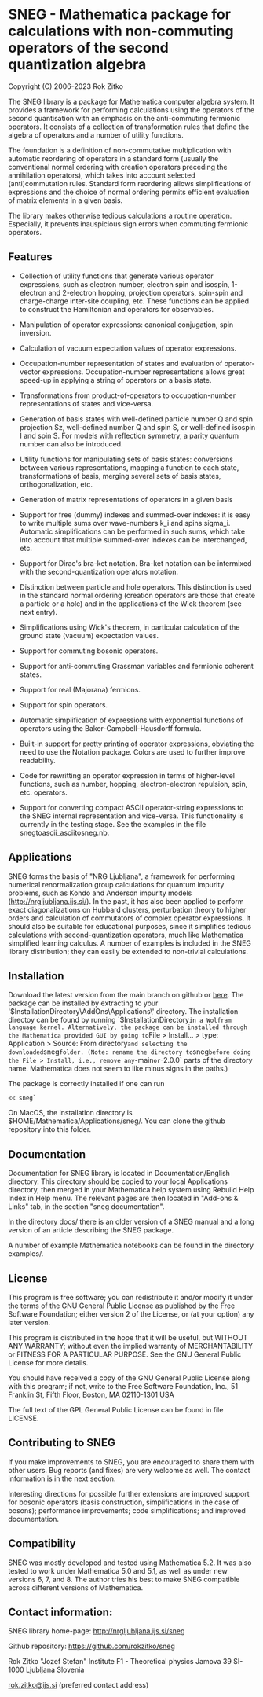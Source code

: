 # SNEG - Mathematica package for calculations with non-commuting operators of the second quantization algebra

Copyright (C) 2006-2023 Rok Zitko


The SNEG library is a package for Mathematica computer algebra
system. It provides a framework for performing calculations using the
operators of the second quantisation with an emphasis on the
anti-commuting fermionic operators. It consists of a collection of
transformation rules that define the algebra of operators and a number
of utility functions.

The foundation is a definition of non-commutative multiplication with
automatic reordering of operators in a standard form (usually the
conventional normal ordering with creation operators preceding the
annihilation operators), which takes into account selected
(anti)commutation rules. Standard form reordering allows
simplifications of expressions and the choice of normal ordering
permits efficient evaluation of matrix elements in a given basis.

The library makes otherwise tedious calculations a routine
operation. Especially, it prevents inauspicious sign errors when
commuting fermionic operators.


## Features

* Collection of utility functions that generate various operator
expressions, such as electron number, electron spin and isospin,
1-electron and 2-electron hopping, projection operators, spin-spin and
charge-charge inter-site coupling, etc. These functions can be applied
to construct the Hamiltonian and operators for observables.

* Manipulation of operator expressions: canonical conjugation, spin
inversion.

* Calculation of vacuum expectation values of operator expressions.

* Occupation-number representation of states and evaluation of
operator-vector expressions. Occupation-number representations allows
great speed-up in applying a string of operators on a basis state.

* Transformations from product-of-operators to occupation-number
representations of states and vice-versa.

* Generation of basis states with well-defined particle number Q and
spin projection Sz, well-defined number Q and spin S, or well-defined
isospin I and spin S. For models with reflection symmetry, a parity
quantum number can also be introduced. 

* Utility functions for manipulating sets of basis states: conversions
between various representations, mapping a function to each state,
transformations of basis, merging several sets of basis states,
orthogonalization, etc.

* Generation of matrix representations of operators in a given basis

* Support for free (dummy) indexes and summed-over indexes: it is easy
to write multiple sums over wave-numbers k_i and spins
sigma_i. Automatic simplifications can be performed in such sums,
which take into account that multiple summed-over indexes can be
interchanged, etc.

* Support for Dirac's bra-ket notation. Bra-ket notation can be
intermixed with the second-quantization operators notation.

* Distinction between particle and hole operators. This distinction is
used in the standard normal ordering (creation operators are those
that create a particle or a hole) and in the applications of the Wick
theorem (see next entry).

* Simplifications using Wick's theorem, in particular calculation of
the ground state (vacuum) expectation values.

* Support for commuting bosonic operators.

* Support for anti-commuting Grassman variables and fermionic coherent states.

* Support for real (Majorana) fermions.

* Support for spin operators.

* Automatic simplification of expressions with exponential functions
of operators using the Baker-Campbell-Hausdorff formula.

* Built-in support for pretty printing of operator expressions,
obviating the need to use the Notation package. Colors are used to
further improve readability.

* Code for rewritting an operator expression in terms of higher-level
functions, such as number, hopping, electron-electron repulsion, spin,
etc. operators.

* Support for converting compact ASCII operator-string expressions to
the SNEG internal representation and vice-versa. This functionality is
currently in the testing stage. See the examples in the file
snegtoascii_asciitosneg.nb.


## Applications

SNEG forms the basis of "NRG Ljubljana", a framework for performing
numerical renormalization group calculations for quantum impurity
problems, such as Kondo and Anderson impurity models
(http://nrgljubljana.ijs.si/). In the past, it has also been applied
to perform exact diagonalizations on Hubbard clusters, perturbation
theory to higher orders and calculation of commutators of complex
operator expressions. It should also be suitable for educational
purposes, since it simplifies tedious calculations with
second-quantization operators, much like Mathematica simplified
learning calculus. A number of examples is included in the SNEG
library distribution; they can easily be extended to non-trivial
calculations.

## Installation

Download the latest version from the main branch on github or
[here](https://github.com/rokzitko/sneg/archive/refs/heads/master.zip).
The package can be installed by extracting to your 
'$InstallationDirectory\AddOns\Applications\' directory. The
installation directoy can be found by running `$InstallationDirectory`
in a Wolfram language kernel. Alternatively, the package can be
installed through the Mathematica provided GUI by going to `File >
Install... > type: Application > Source: From directory` and selecting
the downloaded `sneg` folder. (Note: rename the directory to `sneg`
before doing the File > Install, i.e., remove any `-main` or `-2.0.0`
parts of the directory name. Mathematica does not seem to like minus
signs in the paths.)

The package is correctly installed if one can run 
```
<< sneg`
```

On MacOS, the installation directory is
$HOME/Mathematica/Applications/sneg/. You can clone the github
repository into this folder.

## Documentation

Documentation for SNEG library is located in Documentation/English
directory. This directory should be copied to your local Applications
directory, then merged in your Mathematica help system using Rebuild
Help Index in Help menu. The relevant pages are then located in
"Add-ons & Links" tab, in the section "sneg documentation".

In the directory docs/ there is an older version of a SNEG manual
and a long version of an article describing the SNEG package.

A number of example Mathematica notebooks can be found in the
directory examples/.


## License

   This program is free software; you can redistribute it and/or modify
   it under the terms of the GNU General Public License as published by
   the Free Software Foundation; either version 2 of the License, or
   (at your option) any later version.

   This program is distributed in the hope that it will be useful,
   but WITHOUT ANY WARRANTY; without even the implied warranty of
   MERCHANTABILITY or FITNESS FOR A PARTICULAR PURPOSE.  See the
   GNU General Public License for more details.

   You should have received a copy of the GNU General Public License
   along with this program; if not, write to the Free Software
   Foundation, Inc., 51 Franklin St, Fifth Floor, Boston, MA  02110-1301  USA

The full text of the GPL General Public License can be found
in file LICENSE.


## Contributing to SNEG

If you make improvements to SNEG, you are encouraged to share them
with other users. Bug reports (and fixes) are very welcome as well.
The contact information is in the next section.

Interesting directions for possible further extensions are improved
support for bosonic operators (basis construction, simplifications in
the case of bosons); performance improvements; code simplifications;
and improved documentation.


## Compatibility

SNEG was mostly developed and tested using Mathematica 5.2. It was
also tested to work under Mathematica 5.0 and 5.1, as well as under
new versions 6, 7, and 8. The author tries his best to make SNEG
compatible across different versions of Mathematica.


## Contact information:

SNEG library home-page: http://nrgljubljana.ijs.si/sneg

Github repository: https://github.com/rokzitko/sneg

Rok Zitko
"Jozef Stefan" Institute
F1 - Theoretical physics
Jamova 39
SI-1000 Ljubljana
Slovenia


  rok.zitko@ijs.si (preferred contact address)

